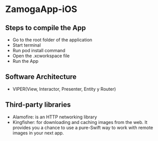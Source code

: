 # ZamogaApp-iOS

## Steps to compile the App

- Go to the root folder of the application
- Start terminal
- Run pod install command
- Open the .xcworkspace file
- Run the App

## Software Architecture

- VIPER(View, Interactor, Presenter, Entity y Router)

## Third-party libraries

- Alamofire: is an HTTP networking library
- Kingfisher: for downloading and caching images from the web. It provides you a chance to use a pure-Swift way to work with remote images in your next app.
